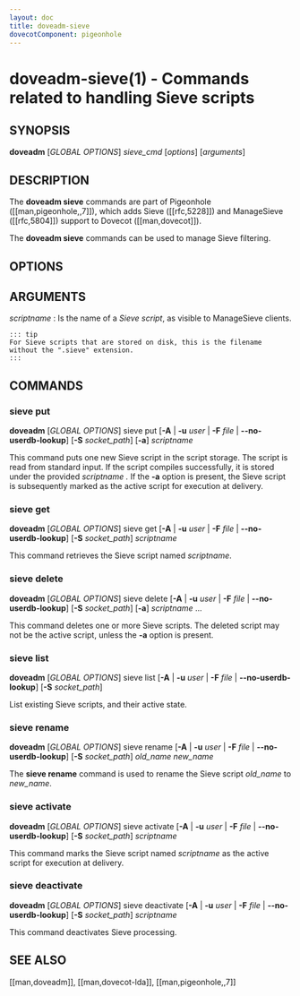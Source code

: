 ```yaml
---
layout: doc
title: doveadm-sieve
dovecotComponent: pigeonhole
---
```


# doveadm-sieve(1) - Commands related to handling Sieve scripts

## SYNOPSIS

**doveadm** [*GLOBAL OPTIONS*] *sieve_cmd* [*options*] [*arguments*]

## DESCRIPTION

The **doveadm sieve** commands are part of Pigeonhole ([[man,pigeonhole,,7]]),
which adds Sieve ([[rfc,5228]]) and ManageSieve ([[rfc,5804]]) support to
Dovecot ([[man,dovecot]]).

The **doveadm sieve** commands can be used to manage Sieve filtering.

<!-- @include: include/global-options-formatter.inc -->

## OPTIONS

<!-- @include: include/option-A.inc -->

<!-- @include: include/option-F-file.inc -->

<!-- @include: include/option-no-userdb-lookup.inc -->

<!-- @include: include/option-S-socket.inc -->

<!-- @include: include/option-u-user.inc -->

## ARGUMENTS

*scriptname*
:   Is the name of a *Sieve script*, as visible to ManageSieve clients.

    ::: tip
    For Sieve scripts that are stored on disk, this is the filename
    without the ".sieve" extension.
    :::

## COMMANDS

### sieve put

**doveadm** [*GLOBAL OPTIONS*] sieve put
  [**-A** | **-u** *user* | **-F** *file* | **\-\-no-userdb-lookup**]
  [**-S** *socket_path*]
  [**-a**]
  *scriptname*

This command puts one new Sieve script in the script storage. The script
is read from standard input. If the script compiles successfully, it is
stored under the provided *scriptname .* If the **-a** option is
present, the Sieve script is subsequently marked as the active script
for execution at delivery.

### sieve get

**doveadm** [*GLOBAL OPTIONS*] sieve get
  [**-A** | **-u** *user* | **-F** *file* | **\-\-no-userdb-lookup**]
  [**-S** *socket_path*]
  *scriptname*

This command retrieves the Sieve script named *scriptname*.

### sieve delete

**doveadm** [*GLOBAL OPTIONS*] sieve delete
  [**-A** | **-u** *user* | **-F** *file* | **\-\-no-userdb-lookup**]
  [**-S** *socket_path*]
  [**-a**]
  *scriptname* ...

This command deletes one or more Sieve scripts. The deleted script may
not be the active script, unless the **-a** option is present.

### sieve list

**doveadm** [*GLOBAL OPTIONS*] sieve list
  [**-A** | **-u** *user* | **-F** *file* | **\-\-no-userdb-lookup**]
  [**-S** *socket_path*]

List existing Sieve scripts, and their active state.

### sieve rename

**doveadm** [*GLOBAL OPTIONS*] sieve rename
  [**-A** | **-u** *user* | **-F** *file* | **\-\-no-userdb-lookup**]
  [**-S** *socket_path*]
  *old_name* *new_name*

The **sieve rename** command is used to rename the Sieve script *old_name*
to *new_name*.

### sieve activate

**doveadm** [*GLOBAL OPTIONS*] sieve activate
  [**-A** | **-u** *user* | **-F** *file* | **\-\-no-userdb-lookup**]
  [**-S** *socket_path*]
  *scriptname*

This command marks the Sieve script named *scriptname* as the active script
for execution at delivery.

### sieve deactivate

**doveadm** [*GLOBAL OPTIONS*] sieve deactivate
  [**-A** | **-u** *user* | **-F** *file* | **\-\-no-userdb-lookup**]
  [**-S** *socket_path*]
  *scriptname*

This command deactivates Sieve processing.

<!-- @include: include/reporting-bugs.inc -->

## SEE ALSO

[[man,doveadm]], [[man,dovecot-lda]], [[man,pigeonhole,,7]]
